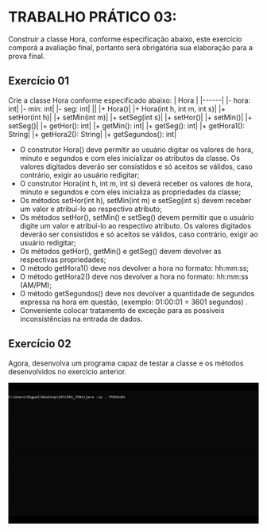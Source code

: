 # TRABALHO PRÁTICO 03: 
Construir a classe Hora, conforme especificação
abaixo, este exercício comporá a avaliação final, portanto será obrigatória sua
elaboração para a prova final.

## Exercício 01
Crie a classe Hora conforme especificado abaixo:
| Hora |
|------|
|- hora: int|
|- min: int|
|- seg: int|
||
|+ Hora()|
|+ Hora(int h, int m, int s)|
|+ setHor(int h)|
|+ setMin(int m)|
|+ setSeg(int s)|
|+ setHor()|
|+ setMin()|
|+ setSeg()|
|+ getHor(): int|
|+ getMin(): int|
|+ getSeg(): int|
|+ getHora1(): String|
|+ getHora2(): String|
|+ getSegundos(): int|

- O construtor Hora() deve permitir ao usuário digitar os valores de hora, minuto e
segundos e com eles inicializar os atributos da classe. Os valores digitados deverão ser
consistidos e só aceitos se válidos, caso contrário, exigir ao usuário redigitar;
- O construtor Hora(int h, int m, int s) deverá receber os valores de hora, minuto e
segundos e com eles inicializa as propriedades da classe;
- Os métodos setHor(int h), setMin(int m) e setSeg(int s) devem receber um valor e
atribuí-lo ao respectivo atributo;
- Os métodos setHor(), setMin() e setSeg() devem permitir que o usuário digite um
valor e atribuí-lo ao respectivo atributo. Os valores digitados deverão ser consistidos e
só aceitos se válidos, caso contrário, exigir ao usuário redigitar;
- Os métodos getHor(), getMin() e getSeg() devem devolver as respectivas
propriedades;
- O método getHora1() deve nos devolver a hora no formato: hh:mm:ss;
- O método getHora2() deve nos devolver a hora no formato: hh:mm:ss (AM/PM);
- O método getSegundos() deve nos devolver a quantidade de segundos expressa na
hora em questão, (exemplo: 01:00:01 = 3601 segundos) .
- Conveniente colocar tratamento de exceção para as possíveis inconsistências na
entrada de dados.

## Exercício 02
Agora, desenvolva um programa capaz de testar a classe e os métodos desenvolvidos no
exercício anterior.

<img src="Assets/TP03Ex01.gif">
